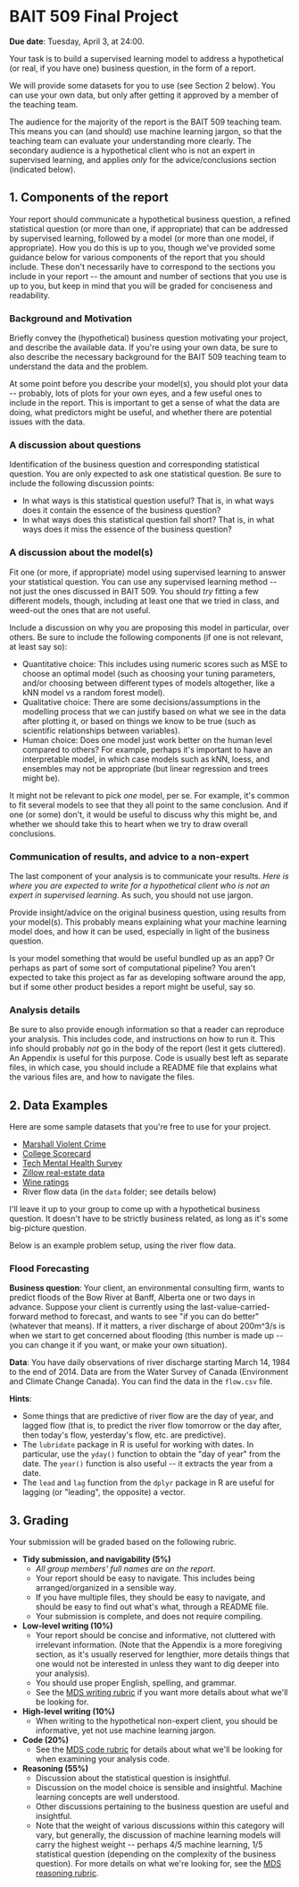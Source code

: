 # BAIT 509 Final Project

__Due date__: Tuesday, April 3, at 24:00. 

Your task is to build a supervised learning model to address a hypothetical (or real, if you have one) business question, in the form of a report. 

We will provide some datasets for you to use (see Section 2 below). You can use your own data, but only after getting it approved by a member of the teaching team. 

The audience for the majority of the report is the BAIT 509 teaching team. This means you can (and should) use machine learning jargon, so that the teaching team can evaluate your understanding more clearly. The secondary audience is a hypothetical client who is not an expert in supervised learning, and applies _only_ for the advice/conclusions section (indicated below).

## 1. Components of the report

Your report should communicate a hypothetical business question, a refined statistical question (or more than one, if appropriate) that can be addressed by supervised learning, followed by a model (or more than one model, if appropriate). How you do this is up to you, though we've provided some guidance below for various components of the report that you should include. These don't necessarily have to correspond to the sections you include in your report -- the amount and number of sections that you use is up to you, but keep in mind that you will be graded for conciseness and readability.

### Background and Motivation

Briefly convey the (hypothetical) business question motivating your project, and describe the available data. If you're using your own data, be sure to also describe the necessary background for the BAIT 509 teaching team to understand the data and the problem.

At some point before you describe your model(s), you should plot your data -- probably, lots of plots for your own eyes, and a few useful ones to include in the report. This is important to get a sense of what the data are doing, what predictors might be useful, and whether there are potential issues with the data.

### A discussion about questions

Identification of the business question and corresponding statistical question. You are only expected to ask one statistical question. Be sure to include the following discussion points:

- In what ways is this statistical question useful? That is, in what ways does it contain the essence of the business question? 
- In what ways does this statistical question fall short? That is, in what ways does it miss the essence of the business question?

### A discussion about the model(s)

Fit one (or more, if appropriate) model using supervised learning to answer your statistical question. You can use any supervised learning method -- not just the ones discussed in BAIT 509. You should _try_ fitting a few different models, though, including at least one that we tried in class, and weed-out the ones that are not useful.

Include a discussion on why you are proposing this model in particular, over others. Be sure to include the following components (if one is not relevant, at least say so):

- Quantitative choice: This includes using numeric scores such as MSE to choose an optimal model (such as choosing your tuning parameters, and/or choosing between different types of models altogether, like a kNN model vs a random forest model).
- Qualitative choice: There are some decisions/assumptions in the modelling process that we can justify based on what we see in the data after plotting it, or based on things we know to be true (such as scientific relationships between variables).
- Human choice: Does one model just work better on the human level compared to others? For example, perhaps it's important to have an interpretable model, in which case models such as kNN, loess, and ensembles may not be appropriate (but linear regression and trees might be). 

It might not be relevant to pick _one_ model, per se. For example, it's common to fit several models to see that they all point to the same conclusion. And if one (or some) don't, it would be useful to discuss why this might be, and whether we should take this to heart when we try to draw overall conclusions. 


### Communication of results, and advice to a non-expert

The last component of your analysis is to communicate your results. _Here is where you are expected to write for a hypothetical client who is not an expert in supervised learning_. As such, you should not use jargon.

Provide insight/advice on the original business question, using results from your model(s). This probably means explaining what your machine learning model does, and how it can be used, especially in light of the business question.

Is your model something that would be useful bundled up as an app? Or perhaps as part of some sort of computational pipeline? You aren't expected to take this project as far as developing software around the app, but if some other product besides a report might be useful, say so.

### Analysis details

Be sure to also provide enough information so that a reader can reproduce your analysis. This includes code, and instructions on how to run it. This info should probably _not_ go in the body of the report (lest it gets cluttered). An Appendix is useful for this purpose. Code is usually best left as separate files, in which case, you should include a README file that explains what the various files are, and how to navigate the files.

## 2. Data Examples

Here are some sample datasets that you're free to use for your project. 

* [Marshall Violent Crime](./data/marshall/)
* [College Scorecard](./data/scorecard/)
* [Tech Mental Health Survey](https://www.kaggle.com/osmi/mental-health-in-tech-survey)
* [Zillow real-estate data](https://www.kaggle.com/zillow/zecon)
* [Wine ratings](https://www.kaggle.com/zynicide/wine-reviews/data)
* River flow data (in the `data` folder; see details below)

I'll leave it up to your group to come up with a hypothetical business question. It doesn't have to be strictly business related, as long as it's some big-picture question. 

Below is an example problem setup, using the river flow data.

### Flood Forecasting

__Business question__: Your client, an environmental consulting firm, wants to predict floods of the Bow River at Banff, Alberta one or two days in advance. Suppose your client is currently using the last-value-carried-forward method to forecast, and wants to see "if you can do better" (whatever that means). If it matters, a river discharge of about 200m^3/s is when we start to get concerned about flooding (this number is made up -- you can change it if you want, or make your own situation). 

__Data__: You have daily observations of river discharge starting March 14, 1984 to the end of 2014. Data are from the Water Survey of Canada (Environment and Climate Change Canada). You can find the data in the `flow.csv` file.

__Hints__:

- Some things that are predictive of river flow are the day of year, and lagged flow (that is, to predict the river flow tomorrow or the day after, then today's flow, yesterday's flow, etc. are predictive).
- The `lubridate` package in R is useful for working with dates. In particular, use the `yday()` function to obtain the "day of year" from the date. The `year()` function is also useful -- it extracts the year from a date.
- The `lead` and `lag` function from the `dplyr` package in R are useful for lagging (or "leading", the opposite) a vector. 

## 3. Grading

Your submission will be graded based on the following rubric.

- __Tidy submission, and navigability (5%)__
    - _All group members' full names are on the report_.
    - Your report should be easy to navigate. This includes being arranged/organized in a sensible way. 
    - If you have multiple files, they should be easy to navigate, and should be easy to find out what's what, through a README file. 
    - Your submission is complete, and does not require compiling.
- __Low-level writing (10%)__
    - Your report should be concise and informative, not cluttered with irrelevant information. (Note that the Appendix is a more foregiving section, as it's usually reserved for lengthier, more details things that one would not be interested in unless they want to dig deeper into your analysis). 
    - You should use proper English, spelling, and grammar.
    - See the [MDS writing rubric](https://github.com/UBC-MDS/public/blob/master/rubric/rubric_writing.md) if you want more details about what we'll be looking for. 
- __High-level writing (10%)__
    - When writing to the hypothetical non-expert client, you should be informative, yet not use machine learning jargon.
- __Code (20%)__
    - See the [MDS code rubric](https://github.com/UBC-MDS/public/blob/master/rubric/rubric_code.md) for details about what we'll be looking for when examining your analysis code. 
- __Reasoning (55%)__
    - Discussion about the statistical question is insightful.
    - Discussion on the model choice is sensible and insightful. Machine learning concepts are well understood.
    - Other discussions pertaining to the business question are useful and insightful. 
    - Note that the weight of various discussions within this category will vary, but generally, the discussion of machine learning models will carry the highest weight -- perhaps 4/5 machine learning, 1/5 statistical question (depending on the complexity of the business question). For more details on what we're looking for, see the [MDS reasoning rubric](https://github.com/UBC-MDS/public/blob/master/rubric/rubric_reasoning.md).